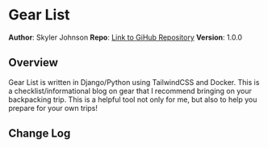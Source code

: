 # Gear List

**Author**: Skyler Johnson
**Repo**: [Link to GiHub Repository](https://github.com/SkylerJohnson102020/gear-list)
**Version**: 1.0.0

## Overview

Gear List is written in Django/Python using TailwindCSS and Docker. This is a checklist/informational blog on gear that I recommend bringing on your backpacking trip. This is a helpful tool not only for me, but also to help you prepare for your own trips!

## Change Log
